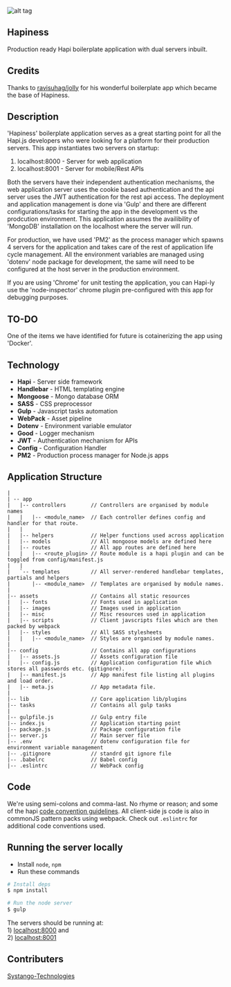 ![alt tag](https://github.com/sytango-technologies/Hapiness/blob/master/assets/images/logo2.png)

## Hapiness
Production ready Hapi boilerplate application with dual servers inbuilt.

## Credits
Thanks to [ravisuhag/jolly](https://github.com/ravisuhag/jolly) for his wonderful boilerplate app which became the base of Hapiness.

## Description
'Hapiness' boilerplate application serves as a great starting point for all the Hapi.js developers who were looking for a platform for their production servers. This app instantiates two servers on startup:

1) localhost:8000 - Server for web application <br />
2) localhost:8001 - Server for mobile/Rest APIs

Both the servers have their independent authentication mechanisms, the web application server uses the cookie based authentication and the api server uses the JWT authentication for the rest api access. The deployment and application management is done via 'Gulp' and there are different configurations/tasks for starting the app in the development vs the prodcution environment. This application assumes the availibility of 'MongoDB' installation on the localhost where the server will run.

For production, we have used 'PM2' as the process manager which spawns 4 servers for the application and takes care of the rest of application life cycle management. All the environment variables are managed using 'dotenv' node package for development, the same will need to be configured at the host server in the production environment.

If you are using 'Chrome' for unit testing the application, you can Hapi-ly use the 'node-inspector' chrome plugin pre-configured with this app for debugging purposes.

## TO-DO
One of the items we have identified for future is cotainerizing the app using 'Docker'.

## Technology

- **Hapi** - Server side framework
- **Handlebar** - HTML templating engine
- **Mongoose** - Mongo database ORM
- **SASS** - CSS preprocessor 
- **Gulp** - Javascript tasks automation
- **WebPack** - Asset pipeline
- **Dotenv** - Environment variable emulator
- **Good** - Logger mechanism
- **JWT** - Authentication mechanism for APIs
- **Config** - Configuration Handler
- **PM2** - Production process manager for Node.js apps


## Application Structure

```
|
| -- app
|   |-- controllers        // Controllers are organised by module names
|   |   |-- <module_name>  // Each controller defines config and handler for that route.
|   |
|   |-- helpers            // Helper functions used across application
|   |-- models             // All mongoose models are defined here
|   |-- routes             // All app routes are defined here
|   |   |-- <route_plugin> // Route module is a hapi plugin and can be toggled from config/manifest.js
|   |
|   `-- templates          // All server-rendered handlebar templates, partials and helpers
|       |-- <module_name>  // Templates are organised by module names.
|   
|-- assets                 // Contains all static resources 
|   |-- fonts              // Fonts used in application
|   |-- images             // Images used in application
|   |-- misc               // Misc resources used in application
|   |-- scripts            // Client javscripts files which are then packed by webpack
|   |-- styles             // All SASS stylesheets
|   |   |-- <module_name>  // Styles are organised by module names. 
|   
|-- config                 // Contains all app configurations
|   |-- assets.js          // Assets configuration file
|   |-- config.js          // Application configuration file which stores all passwords etc. (gitignore).
|   |-- manifest.js        // App manifest file listing all plugins and load order. 
|   |-- meta.js            // App metadata file. 
|   
|-- lib                    // Core application lib/plugins 
|-- tasks                  // Contains all gulp tasks 
|
|-- gulpfile.js            // Gulp entry file 
|-- index.js               // Application starting point
|-- package.js             // Package configuration file
|-- server.js              // Main server file
|-- .env              	   // dotenv configuration file for environment variable management
|-- .gitignore             // standrd git ignore file
|-- .babelrc               // Babel config
|-- .eslintrc              // WebPack config
```

## Code

We're using semi-colons and comma-last. No rhyme or reason; and some of the hapi [code convention guidelines](http://hapijs.com/styleguide). All client-side js code is also in commonJS pattern packs using webpack. Check out `.eslintrc` for additional code conventions used.

## Running the server locally

 - Install  `node`, `npm`
 - Run these commands

```sh
# Install deps
$ npm install

# Run the node server
$ gulp

```
The servers should be running at: <br/> 1) [localhost:8000](https://localhost:8000) and <br/> 2) [localhost:8001](https://localhost:8001)

## Contributers

[Systango-Technologies](https://github.com/sytango-technologies)

